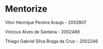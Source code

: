 # Mentorize

Vitor Henrique Pereira Araujo - 2002807

Vinícius Alves de Santana - 2002488

Thiago Gabriel Silva Braga da Cruz - 2002246